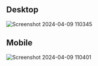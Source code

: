 ## Desktop

![Screenshot 2024-04-09 110345](https://github.com/vicKituku/frontend-recap/assets/18459949/b23b748e-2b28-496d-98d6-b4fab5fb4738)

## Mobile

![Screenshot 2024-04-09 110401](https://github.com/vicKituku/frontend-recap/assets/18459949/03e5647d-82e8-4451-9791-ea3aead78359)
